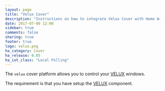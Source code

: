 ```yaml
---
layout: page
title: "Velux Cover"
description: "Instructions on how to integrate Velux Cover with Home Assistant."
date: 2017-07-09 12:00
sidebar: true
comments: false
sharing: true
footer: true
logo: velux.png
ha_category: Cover
ha_release: 0.85
ha_iot_class: "Local Polling"
---
```



The `velux` cover platform allows you to control your [VELUX](http://www.velux.com/) windows.

The requirement is that you have setup the [VELUX](/components/velux/) component.
